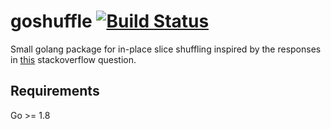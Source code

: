 # goshuffle  [![Build Status](https://travis-ci.org/secnot/goshuffle.svg?branch=master)](https://travis-ci.org/secnot/goshuffle)

Small golang package for in-place slice shuffling inspired by the responses in 
[this](https://stackoverflow.com/questions/12264789/shuffle-array-in-go) stackoverflow question.

## Requirements

Go >= 1.8
